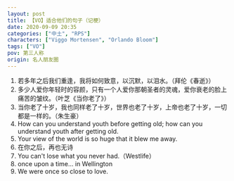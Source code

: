 ```yaml
---
layout: post
title: 【VO】适合他们的句子（记梗）
date: 2020-09-09 20:35
categories: ["中土", "RPS"]
characters: ["Viggo Mortensen", "Orlando Bloom"]
tags: ["VO"]
pov: 第三人称
origin: 名人朋友圈
---
```


1. 若多年之后我们重逢，我将如何致意，以沉默，以泪水。（拜伦《春逝》）
2. 多少人爱你年轻时的容颜，只有一个人爱你那朝圣者的灵魂，爱你衰老的脸上痛苦的皱纹。（叶芝《当你老了》）
3. 当你老了十岁，我也同样老了十岁，世界也老了十岁，上帝也老了十岁，一切都是一样的。（朱生豪）
4. How can you understand youth before getting old; how can you understand youth after getting old.
5. Your view of the world is so huge that it blew me away.
6. 在你之后，再也无诗
7. You can't lose what you never had.（Westlife）
8. once upon a time... in Wellington
9. We were once so close to love.